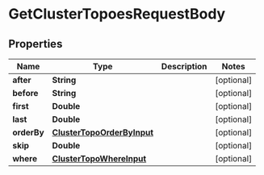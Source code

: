 

# GetClusterTopoesRequestBody


## Properties

Name | Type | Description | Notes
------------ | ------------- | ------------- | -------------
**after** | **String** |  |  [optional]
**before** | **String** |  |  [optional]
**first** | **Double** |  |  [optional]
**last** | **Double** |  |  [optional]
**orderBy** | [**ClusterTopoOrderByInput**](ClusterTopoOrderByInput.md) |  |  [optional]
**skip** | **Double** |  |  [optional]
**where** | [**ClusterTopoWhereInput**](ClusterTopoWhereInput.md) |  |  [optional]



